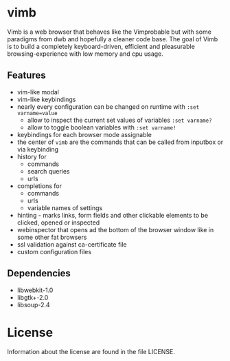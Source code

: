 # vimb
Vimb is a web browser that behaves like the Vimprobable but with some
paradigms from dwb and hopefully a cleaner code base. The goal of Vimb is to
build a completely keyboard-driven, efficient and pleasurable
browsing-experience with low memory and cpu usage.

## Features
- vim-like modal
- vim-like keybindings
- nearly every configuration can be changed on runtime with `:set varname=value`
  - allow to inspect the current set values of variables `:set varname?`
  - allow to toggle boolean variables with `:set varname!`
- keybindings for each browser mode assignable
- the center of `vimb` are the commands that can be called from inputbox or
  via keybinding
- history for
  - commands
  - search queries
  - urls
- completions for
  - commands
  - urls
  - variable names of settings
- hinting - marks links, form fields and other clickable elements to be
  clicked, opened or inspected
- webinspector that opens ad the bottom of the browser window like in some
  other fat browsers
- ssl validation against ca-certificate file
- custom configuration files

## Dependencies
- libwebkit-1.0
- libgtk+-2.0
- libsoup-2.4

# License
Information about the license are found in the file LICENSE.

